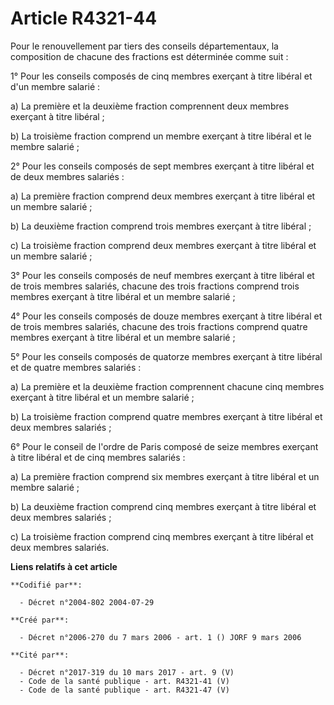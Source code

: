 # Article R4321-44

Pour le renouvellement par tiers des conseils départementaux, la composition de chacune des fractions est déterminée comme
suit :

1° Pour les conseils composés de cinq membres exerçant à titre libéral et d'un membre salarié :

a) La première et la deuxième fraction comprennent deux membres exerçant à titre libéral ;

b) La troisième fraction comprend un membre exerçant à titre libéral et le membre salarié ;

2° Pour les conseils composés de sept membres exerçant à titre libéral et de deux membres salariés :

a) La première fraction comprend deux membres exerçant à titre libéral et un membre salarié ;

b) La deuxième fraction comprend trois membres exerçant à titre libéral ;

c) La troisième fraction comprend deux membres exerçant à titre libéral et un membre salarié ;

3° Pour les conseils composés de neuf membres exerçant à titre libéral et de trois membres salariés, chacune des trois
fractions comprend trois membres exerçant à titre libéral et un membre salarié ;

4° Pour les conseils composés de douze membres exerçant à titre libéral et de trois membres salariés, chacune des trois
fractions comprend quatre membres exerçant à titre libéral et un membre salarié ;

5° Pour les conseils composés de quatorze membres exerçant à titre libéral et de quatre membres salariés :

a) La première et la deuxième fraction comprennent chacune cinq membres exerçant à titre libéral et un membre salarié ;

b) La troisième fraction comprend quatre membres exerçant à titre libéral et deux membres salariés ;

6° Pour le conseil de l'ordre de Paris composé de seize membres exerçant à titre libéral et de cinq membres salariés :

a) La première fraction comprend six membres exerçant à titre libéral et un membre salarié ;

b) La deuxième fraction comprend cinq membres exerçant à titre libéral et deux membres salariés ;

c) La troisième fraction comprend cinq membres exerçant à titre libéral et deux membres salariés.

**Liens relatifs à cet article**

	**Codifié par**:

	  - Décret n°2004-802 2004-07-29

	**Créé par**:

	  - Décret n°2006-270 du 7 mars 2006 - art. 1 () JORF 9 mars 2006

	**Cité par**:

	  - Décret n°2017-319 du 10 mars 2017 - art. 9 (V)
	  - Code de la santé publique - art. R4321-41 (V)
	  - Code de la santé publique - art. R4321-47 (V)
